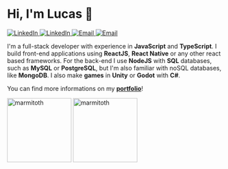 # Hi, I'm Lucas 👋️

<p class='hidden'>
    <a href='https://github.com/marmitoth' target='_blank'>
        <img alt='LinkedIn' src='https://img.shields.io/badge/GitHub-blue?logo=GitHub&style=flat-square'>
    </a>
    <a href='https://www.linkedin.com/in/lucas-rodrigues-985918197' target='_blank'>
        <img alt='LinkedIn' src='https://img.shields.io/badge/LinkedIn-blue?logo=LinkedIn&style=flat-square'>
    </a>
    <a href='https://www.youtube.com/channel/UC68qKjP7l6weO5P7mmbSvPA' target='_blank'>
        <img alt='Email' src='https://img.shields.io/badge/YouTube-blue?logo=Youtube&style=flat-square'>
    </a>
    <a href='mailto:marmitoth@outlook.com' target='_blank'>
        <img alt='Email' src='https://img.shields.io/badge/Email-blue?logo=Microsoft-Outlook&style=flat-square'>
    </a>
</p>

I'm a full-stack developer with experience in **JavaScript** and **TypeScript**. I build front-end applications using **ReactJS**, **React Native** or any other react based frameworks. For the back-end I use **NodeJS** with **SQL** databases, such as **MySQL** or **PostgreSQL**, but I'm also familiar with noSQL databases, like **MongoDB**. I also make **games** in **Unity** or **Godot** with **C#**.
<p class='hidden'>You can find more informations on my <a href='https://marmito.dev' target='__blank'><strong>portfolio</strong></a>!</p>

<p class='hidden'>
    <img src="https://github-readme-stats.vercel.app/api/top-langs?username=marmitoth&show_icons=true&theme=dracula&locale=en&layout=compact" alt="marmitoth" height="150" />
    <img src="https://github-readme-stats.vercel.app/api?username=marmitoth&show_icons=true&theme=dracula&locale=en" alt="marmitoth" height="150" />
</p>
